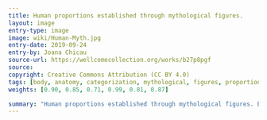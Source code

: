 ```yaml
---
title: Human proportions established through mythological figures. 
layout: image
entry-type: image
image: wiki/Human-Myth.jpg
entry-date: 2019-09-24
entry-by: Joana Chicau
source-url: https://wellcomecollection.org/works/b27p8pgf
source:
copyright: Creative Commons Attribution (CC BY 4.0) 
tags: [body, anatomy, categorization, mythological, figures, proportions]
weights: [0.90, 0.85, 0.71, 0.99, 0.81, 0.87]

summary: "Human proportions established through mythological figures. Engraving. Gerard Thibault (ca. 1574–1627)."
---
```

